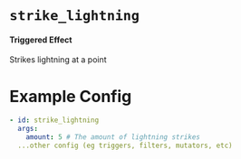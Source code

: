 # `strike_lightning`
#### Triggered Effect

Strikes lightning at a point

# Example Config
```yaml
- id: strike_lightning
  args:
    amount: 5 # The amount of lightning strikes
  ...other config (eg triggers, filters, mutators, etc)
```